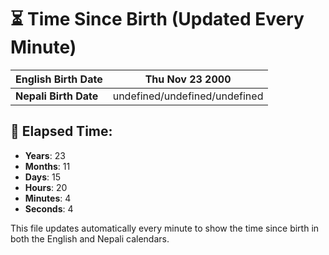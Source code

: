 # ⏳ Time Since Birth (Updated Every Minute)

| **English Birth Date** | Thu Nov 23 2000 |
|------------------------|-------------------------------------|
| **Nepali Birth Date**  | undefined/undefined/undefined                  |

## 📅 Elapsed Time:

- **Years**: 23
- **Months**: 11
- **Days**: 15
- **Hours**: 20
- **Minutes**: 4
- **Seconds**: 4

This file updates automatically every minute to show the time since birth in both the English and Nepali calendars.